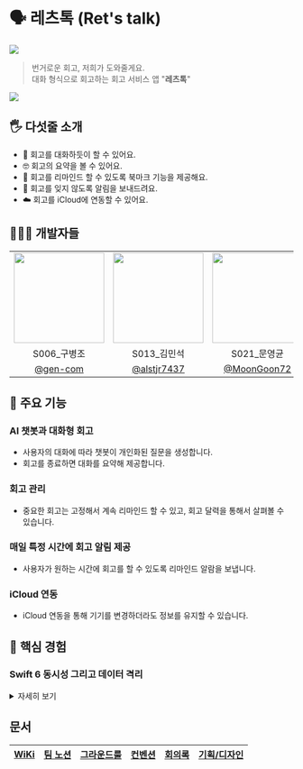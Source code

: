 # 🗣️ 레츠톡 (Ret's talk)

<img src="https://github.com/user-attachments/assets/d73258bb-93f4-4dd7-8051-958d49816c77"/>

> 번거로운 회고, 저희가 도와줄게요. </br>
> 대화 형식으로 회고하는 회고 서비스 앱 "**레츠톡**"

<img src="https://github.com/user-attachments/assets/e974f1d1-db4a-4f02-91a3-e6ca8f417ea4"/>

## 🖐️ 다섯줄 소개

- 💬 회고를 대화하듯이 할 수 있어요.
- 🤓 회고의 요약을 볼 수 있어요.
- 🤔 회고를 리마인드 할 수 있도록 북마크 기능을 제공해요.
- 📳 회고를 잊지 않도록 알림을 보내드려요.
- ☁️ 회고를 iCloud에 연동할 수 있어요.

## 🧑🏻‍💻 개발자들

<table>
<tr>
    <td align="center"><img src="https://github.com/gen-com.png" width="160"></td>
    <td align="center"><img src="https://github.com/alstjr7437.png" width="160"></td>
    <td align="center"><img src="https://github.com/MoonGoon72.png" width="160"></td>
    <td align="center"><img src="https://github.com/1win2.png" width="160"></td>
</tr>
<tr>
    <td align="center">S006_구병조</td>
    <td align="center">S013_김민석</td>
    <td align="center">S021_문영균</td>
    <td align="center">S066_조한승</td>
</tr>
<tr>
    <td align="center"><a href="https://github.com/gen-com" target="_blank">@gen-com</a></td>
    <td align="center"><a href="https://github.com/alstjr7437" target="_blank">@alstjr7437</a></td>
    <td align="center"><a href="https://github.com/MoonGoon72" target="_blank">@MoonGoon72</a></td>
    <td align="center"><a href="https://github.com/1win2" target="_blank">@1win2</a></td>
</tr>
</table>

## 🙌 주요 기능

### AI 챗봇과 대화형 회고

- 사용자의 대화에 따라 챗봇이 개인화된 질문을 생성합니다.
- 회고를 종료하면 대화를 요약해 제공합니다.

### 회고 관리

- 중요한 회고는 고정해서 계속 리마인드 할 수 있고, 회고 달력을 통해서 살펴볼 수 있습니다.

### 매일 특정 시간에 회고 알림 제공

- 사용자가 원하는 시간에 회고를 할 수 있도록 리마인드 알람을 보냅니다.

### iCloud 연동

- iCloud 연동을 통해 기기를 변경하더라도 정보를 유지할 수 있습니다.

## 💾 핵심 경험

### Swift 6 동시성 그리고 데이터 격리

<details>
<summary>자세히 보기</summary>

저희의 애플리케이션은 회고 데이터를 관리합니다.

<img src="https://github.com/user-attachments/assets/66e871ce-82ee-4a9f-9720-084aad5b7e94" width="400">

회고를 관리하며 네트워크와 로컬 저장소의 비동기 작업들을 만나게 됩니다. 회고는 사용자에 요구에 의해 변하고, 화면에 보여줄 수 있도록 공유되어야 합니다.

즉, 여러 스레드에서 접근할 수 있는 가변 공유 데이터가 됩니다.

사용자가 신뢰할 수 있도록 데이터를 동시성의 상황에서 안전하게 관리해야 합니다.

동시성 코드는 올바르게 작성하기 힘들고, 유지 그리고 확장까지 하는 것은 더 큰 어려움입니다.

주요한 이유에서는 <span style="color: red;">실행시간이 되어서야 뭔가 잘못되었다는 것을 알 수 있기 때문</span>입니다.


때로는 잘못 작성했는데, 실행 시간에 발견되지 않을 수도 있습니다.

애플에서도 이를 가엽게 여겨 2021년 Swift 동시성을 발표했고, 2024년 Swift 6가 나오며 동시성을 더 강화해 컴파일 시간에 데이터 경쟁을 감지할 수 있도록 했습니다.

이게 왜 가능할까요 ? <span style="color: orange;">어떻게 실행시간에 알 수 있던 것을 정적인 컴파일 시간으로 가져올 수 있었을까요 ?</span>

이 부분에 대해 나름대로 해석을 해봤습니다. 잘못된 내용이 있을 수 있으며, 지적은 언제나 환영입니다.

이제부터 우리는 컴파일러가 되어 다음의 코드를 분석해 봅시다.

```swift
class BoostCamp {
    private(set) var campers: [Person]
    private let queue: DispatchQueue
    
    init() {
        campers = []
        queue = DispatchQueue(label: "com.naver.boostcamp.serialQueue")
    }
    
    func enroll(person: Person) {
        campers.append(person)
    }
}

// MARK: Conconrrency code

var naverBoostCamp = BoostCamp()

DispatchQueue.global().async {
    naverBoostCamp.enroll(Person("JK"))
}

DispatchQueue.global().async {
    naverBoostCamp.enroll(Person("BK"))
}
```

우리는 이 코드가 데이터 경쟁 문제를 야기할 수 있다는 것을 알 수 있지만, 컴파일러는 소스 코드를 바탕으로 어휘 구문 의미를 분석할 뿐, 실행 시간 데이터를 알 수 없습니다.

만일 더 복잡한 사항이고, 우리도 데이터 경쟁이 발생할 수 있다는 상황을 인지하지 못했다면 아마 끔찍한 상황으로 이어질 것입니다.

그러면 컴파일러가 동시성 문제를 알 수 있도록 하기 위해서 필요한 것은 무엇일까요 ?

관련한 정보를 더 제공하면 되지 않을까요 ?

- 이 데이터는 동시성의 상황에서 안전하게 처리된다.
- 저 데이터는 동시성의 상황에서 안전하지 않아서 주의해야 한다.

그렇게 `actor`를 도입해서 <span style="color: skyblue;">타입을 확장</span>하고, <span style="color: skyblue;">데이터 격리의 개념</span>을 얻습니다. 크게 두 영역으로 나눌 수 있는데,

- 비격리 영역(non-isolated domain)
- 격리 영역(actor-isolated domain)

이제 컴파일러는 <span style="color: orange;">`비격리 영역 - 다중 접근 가능`</span>, <span style="color: orange;">`격리 영역 - 단일 접근만 허용`</span>이라는 개념을 장착하고 동시성 문제를 파악할 수 있게 됩니다.

- 🚨비격리 → 🚨비격리: 다중 접근이 허용되는 곳끼리 문제는 없음.
- 🏝️격리 → 🚨비격리: 다중 접근이 허용되는 곳으로 가는 것은 문제 없음.
- 🏝️격리 → 같은 격리: 같은 격리 도메인에서 작업 수행은 문제 없음.

다음은 주의가 필요합니다.

- 🚨비격리 → 🏝️격리: 격리는 단일 접근만 허용하므로 차례를 기다려야함.
- 🏝️격리 → 🏝️다른 격리: 각 격리끼리도 단일 접근만 허용하므로 차례를 기다려야함.

격리간 소통하는 것은 위와 같이하면 됩니다.

격리가 다른 경우에 데이터를 전달해야 한다면 어떨까요 ?

그 데이터가 어떤 형식인가가 중요합니다. 데이터 경쟁에 위험이 있는 데이터라면 주고 받는 행위를 허용하지 않아야 합니다.

여기서 또 하나의 타입 개념을 도입합니다. 바로 `Sendable` !

보낼 수 있는 데이터, 더 자세하게는 <span style="color: skyblue;">안전하게 보낼 수 있는 데이터</span>를 의미합니다.

<span style="color: red;">데이터 경쟁</span>은 <span style="color: red;">공유</span>되는 <span style="color: red;">가변</span>데이터에 <span style="color: red;">둘 이상의 접근에 하나 이상이 쓰기 작업</span>을 할 때 발생합니다.

그렇다면 데이터가 `Sendable`하기 위한 조건은 다음과 같습니다.

- 공유를 허용하지 않거나 → 순수 값타입(복사를 통한 전달)
- 값이 변하지 않거나 → 불변한 상수 값
- 상호 베타적 접근만 허용하거나 → 액터와 같은 타입

이제 다시 아래의 코드를 분석해 봅시다.

```swift
class BoostCamp {
    private(set) var campers: [Person]
    
    init() {
        campers = []
    }
    
    func enroll(person: Person) {
        campers.append(person)
    }
}

// MARK: Conconrrency code

var naverBoostCamp = BoostCamp()

Task {
    naverBoostCamp.enroll(Person("JK"))
}

Task {
    naverBoostCamp.enroll(Person("BK"))
}
```

BoostCamp라는 타입이 격리되어 있지 않음을 알 수 있습니다.

그리고 Task 동시성 환경에서 값을 변경하려 하는데, 이는 안전하지 않겠구나 판단할 수 있습니다.

이렇게 개념을 잡고 프로젝트에 적용해봤습니다.

![image](https://github.com/user-attachments/assets/e1381565-59ce-4668-ae1c-3a19c4de2b4a)

문제가 될 수 있는 부분을 살펴 봅시다.

회고 관리자와 회고 대화 관리자가 각각 격리가 되어 있습니다. 회고 대화 관리자는 회고 관리자로부터 회고 데이터를 받습니다. 그리고 회고 데이터는 둘 사이에서 계속 동기화가 되어야 합니다.

하지만 지금은 둘 사이가 격리되어 있습니다.

그래서 비동기의 상황에서 차례를 기다려야 합니다. 근데 변화가 여러번 생길 수 있으며 그때마다 비동기 태스크가 발생하면 문제가 됩니다.

![image](https://github.com/user-attachments/assets/761a7bad-fadd-4662-b2be-e3eeefacd4a7)

상호 베타적인 접근만 허용해서 저수준의 데이터 경쟁은 없는 것이 보장이 되지만, <span style="color: red;">여러개의 비동기 태스크가 어떤 순서로 수행되는지는 보장되지 않습니다.</span>

그렇게 고수준의 데이터 경쟁이 발생할 수 있습니다.

사실 이 둘 사이는 격리되어있을 이유가 없습니다. 둘은 의존관계에 있고, 상태 관리가 동기적으로 이뤄지는 것이 더욱 안전한 구조이기 때문입니다.

격리를 하는 것은 좋지만, <span style="color: orange;">격리간의 데이터 송수신이 비동기가 되면서 문제가 될 수 있는 경우는 격리를 나누는 것이 좋은 선택은 아닙니다.</span>

정리를 하면,

![image](https://github.com/user-attachments/assets/941ed5cf-41bf-43b7-8873-bd2c3b42cea9)

격리는 두 영역으로, 메인 액터와 회고 액터로 나뉩니다.

메인 액터는 화면적 요소와 아주 가벼운 작업을 처리합니다.

회고 액터에서 네트워크, DB등의 무거운 작업을 처리하고 회고 데이터를 안전하게 보호합니다.

</details>

## 문서

| [WiKi](https://github.com/boostcampwm-2024/iOS01-boostproject/wiki) | [팀 노션](https://level-mole-239.notion.site/129124f2c5a480348bf1d5f4b1a4b5b7?pvs=4) | [그라운드룰](https://github.com/boostcampwm-2024/iOS01-boostproject/wiki/%EA%B7%B8%EB%9D%BC%EC%9A%B4%EB%93%9C%EB%A3%B0) | [컨벤션](https://github.com/boostcampwm-2024/iOS01-boostproject/wiki/%EC%BB%A8%EB%B2%A4%EC%85%98) | [회의록](https://level-mole-239.notion.site/129124f2c5a481cebb50e2ec49310ba2?pvs=4) | [기획/디자인](https://www.figma.com/design/zMfreNb94N10uKDHizHXF5/Ret's-Talk?node-id=66-1872&t=C78fv57BD0ACgwct-1) |
| :-----------------------------------------------------------------: | :----------------------------------------------------------------------------------: | :---------------------------------------------------------------------------------------------------------------------: | :-----------------------------------------------------------------------------------------------: | :---------------------------------------------------------------------------------: | :----------------------------------------------------------------------------------------------------------------: |
